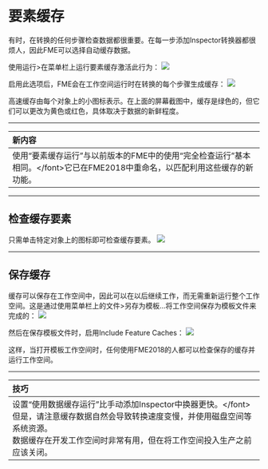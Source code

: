 # 要素缓存


有时，在转换的任何步骤检查数据都很重要。在每一步添加Inspector转换器都很烦人，因此FME可以选择自动缓存数据。

使用运行&gt;在菜单栏上运行要素缓存激活此行为：
![](../DesktopAdvanced2WorkspaceDesign/Images/Img2.051.RunWithCaching.png)

启用此选项后，FME会在工作空间运行时在转换的每个步骤生成缓存：
![](../DesktopAdvanced2WorkspaceDesign/Images/Img2.052.FeatureCaching.png)

高速缓存由每个对象上的小图标表示。在上面的屏幕截图中，缓存是绿色的，但它们可以更改为黄色或红色，具体取决于数据的新鲜程度。

---

| 新内容 |
|:---|
| 使用“要素缓存运行”与以前版本的FME中的使用“完全检查运行”基本相同。&lt;/font&gt;它已在FME2018中重命名，以匹配利用这些缓存的新功能。|

---

## 检查缓存要素

只需单击特定对象上的图标即可检查缓存要素。
![](../DesktopAdvanced2WorkspaceDesign/Images/Img2.053.InspectFeatureCache.png)

---

## 保存缓存

缓存可以保存在工作空间中，因此可以在以后继续工作，而无需重新运行整个工作空间。这是通过使用菜单栏上的文件&gt;另存为模板...将工作空间保存为模板文件来完成的：
![](../DesktopAdvanced2WorkspaceDesign/Images/Img2.054.SaveAsTemplate.png)

然后在保存模板文件时，启用Include Feature Caches：
![](../DesktopAdvanced2WorkspaceDesign/Images/Img2.055.SaveCachesInTemplate.png)

这样，当打开模板工作空间时，任何使用FME2018的人都可以检查保存的缓存并运行工作空间。

---

| 技巧 |
|:---|
| 设置“使用数据缓存运行”比手动添加Inspector中换器更快。&lt;/font&gt;但是，请注意缓存数据自然会导致转换速度变慢，并使用磁盘空间等系统资源。<br>数据缓存在开发工作空间时非常有用，但在将工作空间投入生产之前应该关闭。 |

